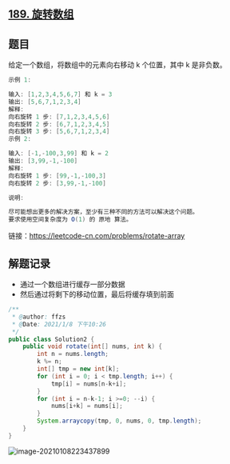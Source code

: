 ## [189. 旋转数组](https://leetcode-cn.com/problems/rotate-array/)

## 题目

给定一个数组，将数组中的元素向右移动 k 个位置，其中 k 是非负数。



```java
示例 1:

输入: [1,2,3,4,5,6,7] 和 k = 3
输出: [5,6,7,1,2,3,4]
解释:
向右旋转 1 步: [7,1,2,3,4,5,6]
向右旋转 2 步: [6,7,1,2,3,4,5]
向右旋转 3 步: [5,6,7,1,2,3,4]
示例 2:

输入: [-1,-100,3,99] 和 k = 2
输出: [3,99,-1,-100]
解释: 
向右旋转 1 步: [99,-1,-100,3]
向右旋转 2 步: [3,99,-1,-100]
```



```java
说明:

尽可能想出更多的解决方案，至少有三种不同的方法可以解决这个问题。
要求使用空间复杂度为 O(1) 的 原地 算法。
```


链接：https://leetcode-cn.com/problems/rotate-array

## 解题记录

+ 通过一个数组进行缓存一部分数据
+ 然后通过将剩下的移动位置，最后将缓存填到前面

```java
/**
 * @author: ffzs
 * @Date: 2021/1/8 下午10:26
 */
public class Solution2 {
    public void rotate(int[] nums, int k) {
        int n = nums.length;
        k %= n;
        int[] tmp = new int[k];
        for (int i = 0; i < tmp.length; i++) {
            tmp[i] = nums[n-k+i];
        }
        for (int i = n-k-1; i >=0; --i) {
            nums[i+k] = nums[i];
        }
        System.arraycopy(tmp, 0, nums, 0, tmp.length);
    }
}
```

![image-20210108223437899](https://gitee.com/ffzs/picture_go/raw/master/img/image-20210108223437899.png)